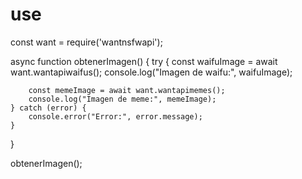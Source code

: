 # use

const want = require('wantnsfwapi');

async function obtenerImagen() {
    try {
        const waifuImage = await want.wantapiwaifus();
        console.log("Imagen de waifu:", waifuImage);
        
        const memeImage = await want.wantapimemes();
        console.log("Imagen de meme:", memeImage);
    } catch (error) {
        console.error("Error:", error.message);
    }
}

obtenerImagen();